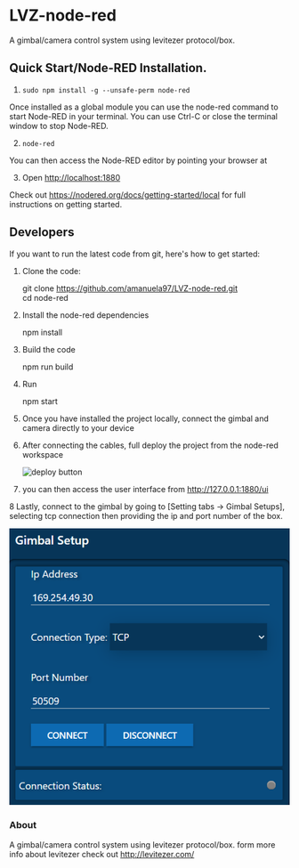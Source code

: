 LVZ-node-red
============

A gimbal/camera control system using levitezer protocol/box.

## Quick Start/Node-RED Installation.

1. `sudo npm install -g --unsafe-perm node-red`

Once installed as a global module you can use the node-red command to start Node-RED in your terminal. You can use Ctrl-C or close the terminal window to stop Node-RED.

2. `node-red`

You can then access the Node-RED editor by pointing your browser at

3. Open <http://localhost:1880>

Check out https://nodered.org/docs/getting-started/local for full instructions on getting
started.

## Developers

If you want to run the latest code from git, here's how to get started:

1. Clone the code:

    git clone https://github.com/amanuela97/LVZ-node-red.git \
    cd node-red

2. Install the node-red dependencies

    npm install

3. Build the code

    npm run build

4. Run

    npm start

5. Once you have installed the project locally, connect the gimbal and camera directly to your device 

6. After connecting the cables, full deploy the project from the node-red workspace

    ![deploy button](https://aws1.discourse-cdn.com/business6/uploads/nodered/original/3X/2/d/2d31440e4eb591d989cc575e9d6cd653e2868348.png)

7. you can then access the user interface from <http://127.0.0.1:1880/ui>

8  Lastly, connect to the gimbal by going to [Setting tabs -> Gimbal Setups], selecting tcp connection then providing the ip and port number of the box.

   ![When the connection status turns green, the connection has been established](https://github.com/amanuela97/LVZ-node-red/blob/master/setup.png)
   

### About

A gimbal/camera control system using levitezer protocol/box.
form more info about levitezer check out http://levitezer.com/
